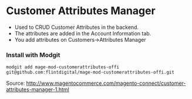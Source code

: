 # Customer Attributes Manager

* Used to CRUD Customer Attributes in the backend.
* The attributes are added in the Account Information tab.
* You add attributes on Customers->Attributes Manager

### Install with Modgit

`modgit add mage-mod-customerattributes-offi git@github.com:flintdigital/mage-mod-customerattributes-offi.git`

Source: http://www.magentocommerce.com/magento-connect/customer-attributes-manager-1.html
